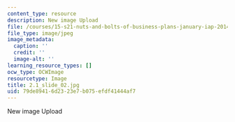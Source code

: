 ```yaml
---
content_type: resource
description: New image Upload
file: /courses/15-s21-nuts-and-bolts-of-business-plans-january-iap-2014/79de89416d2323e7b075efdf41444af7_2.1_slide_02.jpg
file_type: image/jpeg
image_metadata:
  caption: ''
  credit: ''
  image-alt: ''
learning_resource_types: []
ocw_type: OCWImage
resourcetype: Image
title: 2.1_slide_02.jpg
uid: 79de8941-6d23-23e7-b075-efdf41444af7
---
```

New image Upload